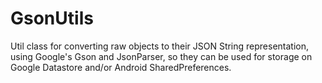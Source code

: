 # GsonUtils
Util class for converting raw objects to their JSON String representation, using Google's Gson and JsonParser, so they can be used for storage on Google Datastore and/or Android SharedPreferences.
